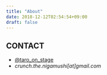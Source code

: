 ```yaml
---
title: "About"
date: 2018-12-12T02:54:54+09:00
draft: false
---
```


## CONTACT

<ul class="sns">
    <li id="twitter"><i class="fa fa-twitter"></i> <a href="https://twitter.com/taro_on_stage">@taro_on_stage</a></li>
    <li id="mail"><i class="fa fa-envelope"> crunch.the.nigamushi[at]gmail.com</i></li>
</ul>
